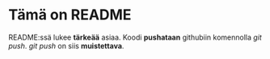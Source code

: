 # Tämä on README

README:ssä lukee **tärkeää** asiaa. Koodi **pushataan** githubiin komennolla *git push*. *git push* on siis **muistettava**.